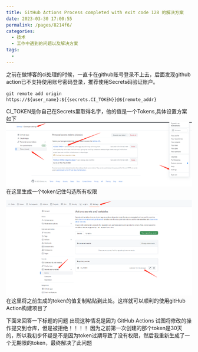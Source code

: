 ```yaml
---
title: GitHub Actions Process completed with exit code 128 的解决方案
date: 2023-03-30 17:00:55
permalink: /pages/8214f6/
categories:
  - 技术
  - 工作中遇到的问题以及解决方案
tags:
  - 
---
```


之前在做博客的ci处理的时候，一直卡在github账号登录不上去，后面发现github action已不支持使用账号密码登录，推荐使用Secrets码验证账户。
```shell
git remote add origin https://${user_name}:${{secrets.CI_TOKEN}}@${remote_addr}
```
CI_TOKEN是你自己在Secrets里取得名字，他的值是一个Tokens,具体设置方案如下
![image](../../.vuepress/public/git_img2.png)
在这里生成一个token记住勾选所有权限

![image](../../.vuepress/public/git_img1.png)
在这里将之前生成的token的值复制粘贴到此处。这样就可以顺利的使用gitHub Action构建项目了

下面来回答一下标题的问题
出现这种情况是因为 GitHub Actions 试图将修改的操作提交到仓库，但是被拒绝！！！！
因为之前第一次创建的那个token是30天的，所以我初步怀疑是不是因为token过期导致了没有权限，然后我重新生成了一个无期限的token，最终解决了此问题
